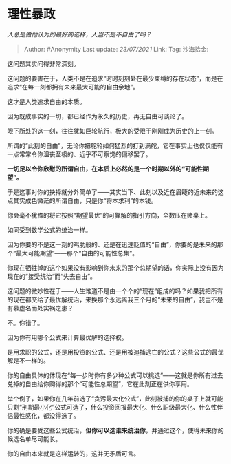 # 理性暴政
*人总是做他认为的最好的选择，人岂不是不自由了吗？*

> Author: #Anonymity
> Last update: *23/07/2021*
> Link:
> Tag:
> 沙海拾金:

这问题其实问得非常深刻。

这问题的要害在于，人类不是在追求“时时刻刻处在最少束缚的存在状态”，而是在追求“在每一刻都拥有未来最大可能的**自由**余地”。

这才是人类追求自由的本质。

因为既成事实的一切，都已经作为永久的历史，再无自由可谈论了。

眼下所处的这一刻，往往犹如巨轮航行，极大的受限于刚刚成为历史的上一刻。

所谓的“此刻的自由”，无论你把舵轮如何猛烈的打到满舵，它在事实上也仅仅能有一点常常令你沮丧至极的、近乎不可察觉的偏移罢了。

**一切足以令你欣慰的所谓自由，在本质上必然的是一个时期以外的“可能性期望”。**

于是这事对你的抉择就分外简单了——其实当下、此刻以及近在眉睫的近未来的这点其实成色微茫的所谓自由，只是你“将本求利”的本钱。

你会毫不犹豫的将它按照“期望最优”的可靠解的指引方向，全数压在赌桌上。

如同受到数学公式的统治一样。

因为你要的不是这一刻的鸡肋般的、还是在迅速贬值的“自由”，你要的是未来的那个“最大可能期望”——那个“自由的可能性总集”。

你现在牺牲掉的这个如果没有影响到你未来的那个总期望的话，你实际上没有因为现在的“接受统治“而“失去自由”。

这问题的微妙性在于——人生难道不是由一个个的“现在”组成的吗？如果我把所有的现在都交给了最优解统治，来换那个永远离我三个月的“未来的自由”，我岂不是有慕虚名而处实祸之患？

不。你错了。

因为你有用哪个公式来计算最优解的选择权。

是用求职的公式，还是用投资的公式、还是用被追捕逃亡的公式？这些公式的最优解是不一样的。

你的自由具体的体现在“每一步时你有多少种公式可以挑选”——这就是你所有过去兑掉的自由给你购得的那个“可能性总期望”，它在此刻正在供你享用。

举个例子，如果你在几年前选了“贪污最大化公式”，此刻被捕的你的桌子上就可能只剩“刑期最小化”公式可选了，什么投资回报最大化、什么职级最大化、什么性伴侣最性感化，都没得选了。

你的确是要受这些公式统治，**但你可以选谁来统治你**，并通过这个，使得未来你的候选名单尽可能长。

你的自由本来就是这样运转的，这并无矛盾可言。
